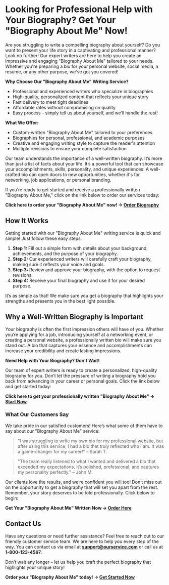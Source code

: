 # Looking for Professional Help with Your Biography? Get Your "Biography About Me" Now!

Are you struggling to write a compelling biography about yourself? Do you want to present your life story in a captivating and professional manner? Look no further! Our expert writers are here to help you create an impressive and engaging "Biography About Me" tailored to your needs. Whether you're preparing a bio for your personal website, social media, a resume, or any other purpose, we've got you covered!

**Why Choose Our "Biography About Me" Writing Service?**

- Professional and experienced writers who specialize in biographies
- High-quality, personalized content that reflects your unique story
- Fast delivery to meet tight deadlines
- Affordable rates without compromising on quality
- Easy process - simply tell us about yourself, and we’ll handle the rest!

**What We Offer:**

- Custom-written "Biography About Me" tailored to your preferences
- Biographies for personal, professional, and academic purposes
- Creative and engaging writing style to capture the reader's attention
- Multiple revisions to ensure your complete satisfaction

Our team understands the importance of a well-written biography. It’s more than just a list of facts about your life. It’s a powerful tool that can showcase your accomplishments, skills, personality, and unique experiences. A well-crafted bio can open doors to new opportunities, whether it's for networking, job applications, or personal branding.

If you’re ready to get started and receive a professionally written "Biography About Me," click on the link below to order our services today:

**Click here to order your "Biography About Me" now! → [Order Biography](https://tinyurl.com/topessay?keyword=biography+about+me)**

## How It Works

Getting started with our "Biography About Me" writing service is quick and simple! Just follow these easy steps:

1. **Step 1:** Fill out a simple form with details about your background, achievements, and the purpose of your biography.
2. **Step 2:** Our experienced writers will carefully craft your biography, making sure it reflects your voice and goals.
3. **Step 3:** Review and approve your biography, with the option to request revisions.
4. **Step 4:** Receive your final biography and use it for your desired purpose.

It’s as simple as that! We make sure you get a biography that highlights your strengths and presents you in the best light possible.

## Why a Well-Written Biography is Important

Your biography is often the first impression others will have of you. Whether you’re applying for a job, introducing yourself at a networking event, or creating a personal website, a professionally written bio will make sure you stand out. A bio that captures your essence and accomplishments can increase your credibility and create lasting impressions.

**Need Help with Your Biography? Don't Wait!**

Our team of expert writers is ready to create a personalized, high-quality biography for you. Don’t let the pressure of writing a biography hold you back from advancing in your career or personal goals. Click the link below and get started today:

**Click here to get your professionally written "Biography About Me" → [Start Now](https://tinyurl.com/topessay?keyword=biography+about+me)**

### What Our Customers Say

We take pride in our satisfied customers! Here’s what some of them have to say about our "Biography About Me" service:

> "I was struggling to write my own bio for my professional website, but after using this service, I had a bio that truly reflected who I am. It was a game-changer for my career!" – Sarah T.

> "The team really listened to what I wanted and delivered a bio that exceeded my expectations. It’s polished, professional, and captures my personality perfectly." – John M.

Our clients love the results, and we’re confident you will too! Don’t miss out on the opportunity to get a biography that will set you apart from the rest. Remember, your story deserves to be told professionally. Click below to begin:

**Get Your "Biography About Me" Written Now → [Order Here](https://tinyurl.com/topessay?keyword=biography+about+me)**

## Contact Us

Have any questions or need further assistance? Feel free to reach out to our friendly customer service team. We are here to help you every step of the way. You can contact us via email at **support@ourservice.com** or call us at **1-800-123-4567**.

Don’t wait any longer – let us help you craft the perfect biography that highlights your unique story!

**Order your "Biography About Me" today! → [Get Started Now](https://tinyurl.com/topessay?keyword=biography+about+me)**

